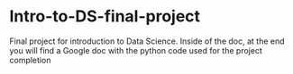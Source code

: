 # Intro-to-DS-final-project

Final project for introduction to Data Science. Inside of the doc, at the end you will find a Google doc with the python code used for the project completion
